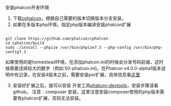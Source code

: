 安装phalcon开发环境
1. 下载[cphalcon](https://github.com/phalcon/cphalcon)，根据自己需要的版本切换版本分支安装，
2. 如果在多版本php环境，指定php版本编译安装phalcon扩展

```

git clone https://github.com/phalcon/cphalcon
cd cphalcon/build
sudo ./install --phpize /usr/bin/phpize7.3 --php-config /usr/bin/php-config7.3

```

如果使用的是homestead环境，在添加phalcon.ini的时候会分发号码前缀，这时候需要选择较大的数字（例如:50-phalcon.ini)。在Phalcon v4.0.0-alpha1版本说明中有记录，在安装4版本之前，需要安装psr扩展，具体信息看[这里](https://blog.phalconphp.com/post/upgrading-to-v4-alpha-1)

3. 安装好扩展之后，就可以安装 开发工具[phalcon-devtools](https://github.com/phalcon/phalcon-devtools)，安装步骤请看github。
注意：composer 安装，这里注意安装composer使用的php版本需要有phalcon扩展，否则无法安装。



